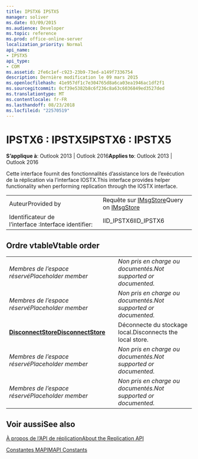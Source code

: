 ```yaml
---
title: IPSTX6 IPSTX5
manager: soliver
ms.date: 03/09/2015
ms.audience: Developer
ms.topic: reference
ms.prod: office-online-server
localization_priority: Normal
api_name:
- IPSTX5
api_type:
- COM
ms.assetid: 2fe6c1ef-c923-23b9-73ed-a149f7336754
description: Dernière modification le 09 mars 2015
ms.openlocfilehash: 41e957df1c7e304765d8a6ca03ea1946ac1df2f1
ms.sourcegitcommit: 0cf39e5382b8c6f236c8a63c6036849ed3527ded
ms.translationtype: MT
ms.contentlocale: fr-FR
ms.lasthandoff: 08/23/2018
ms.locfileid: "22570519"
---
```

# <a name="ipstx6--ipstx5"></a><span data-ttu-id="2c511-103">IPSTX6 : IPSTX5</span><span class="sxs-lookup"><span data-stu-id="2c511-103">IPSTX6 : IPSTX5</span></span>

  
  
<span data-ttu-id="2c511-104">**S’applique à**: Outlook 2013 | Outlook 2016</span><span class="sxs-lookup"><span data-stu-id="2c511-104">**Applies to**: Outlook 2013 | Outlook 2016</span></span> 
  
<span data-ttu-id="2c511-105">Cette interface fournit des fonctionnalités d’assistance lors de l’exécution de la réplication via l’interface IOSTX.</span><span class="sxs-lookup"><span data-stu-id="2c511-105">This interface provides helper functionality when performing replication through the IOSTX interface.</span></span>
  
|||
|:-----|:-----|
|<span data-ttu-id="2c511-106">Auteur</span><span class="sxs-lookup"><span data-stu-id="2c511-106">Provided by</span></span>  <br/> |<span data-ttu-id="2c511-107">Requête sur [IMsgStore](imsgstoreimapiprop.md)</span><span class="sxs-lookup"><span data-stu-id="2c511-107">Query on [IMsgStore](imsgstoreimapiprop.md)</span></span> <br/> |
|<span data-ttu-id="2c511-108">Identificateur de l’interface :</span><span class="sxs-lookup"><span data-stu-id="2c511-108">Interface identifier:</span></span>  <br/> |<span data-ttu-id="2c511-109">IID_IPSTX6</span><span class="sxs-lookup"><span data-stu-id="2c511-109">IID_IPSTX6</span></span>  <br/> |
   
## <a name="vtable-order"></a><span data-ttu-id="2c511-110">Ordre vtable</span><span class="sxs-lookup"><span data-stu-id="2c511-110">Vtable order</span></span>

|||
|:-----|:-----|
| <span data-ttu-id="2c511-111">*Membres de l’espace réservé*</span><span class="sxs-lookup"><span data-stu-id="2c511-111">*Placeholder member*</span></span>  <br/> | <span data-ttu-id="2c511-112">*Non pris en charge ou documentés.*</span><span class="sxs-lookup"><span data-stu-id="2c511-112">*Not supported or documented.*</span></span>  <br/> |
| <span data-ttu-id="2c511-113">*Membres de l’espace réservé*</span><span class="sxs-lookup"><span data-stu-id="2c511-113">*Placeholder member*</span></span>  <br/> | <span data-ttu-id="2c511-114">*Non pris en charge ou documentés.*</span><span class="sxs-lookup"><span data-stu-id="2c511-114">*Not supported or documented.*</span></span>  <br/> |
|<span data-ttu-id="2c511-115">**[DisconnectStore](ipstx6-disconnectstore.md)**</span><span class="sxs-lookup"><span data-stu-id="2c511-115">**[DisconnectStore](ipstx6-disconnectstore.md)**</span></span> <br/> |<span data-ttu-id="2c511-116">Déconnecte du stockage local.</span><span class="sxs-lookup"><span data-stu-id="2c511-116">Disconnects the local store.</span></span>  <br/> |
| <span data-ttu-id="2c511-117">*Membres de l’espace réservé*</span><span class="sxs-lookup"><span data-stu-id="2c511-117">*Placeholder member*</span></span>  <br/> | <span data-ttu-id="2c511-118">*Non pris en charge ou documentés.*</span><span class="sxs-lookup"><span data-stu-id="2c511-118">*Not supported or documented.*</span></span>  <br/> |
| <span data-ttu-id="2c511-119">*Membres de l’espace réservé*</span><span class="sxs-lookup"><span data-stu-id="2c511-119">*Placeholder member*</span></span>  <br/> | <span data-ttu-id="2c511-120">*Non pris en charge ou documentés.*</span><span class="sxs-lookup"><span data-stu-id="2c511-120">*Not supported or documented.*</span></span>  <br/> |
   
## <a name="see-also"></a><span data-ttu-id="2c511-121">Voir aussi</span><span class="sxs-lookup"><span data-stu-id="2c511-121">See also</span></span>



[<span data-ttu-id="2c511-122">À propos de l’API de réplication</span><span class="sxs-lookup"><span data-stu-id="2c511-122">About the Replication API</span></span>](about-the-replication-api.md)
  
[<span data-ttu-id="2c511-123">Constantes MAPI</span><span class="sxs-lookup"><span data-stu-id="2c511-123">MAPI Constants</span></span>](mapi-constants.md)

